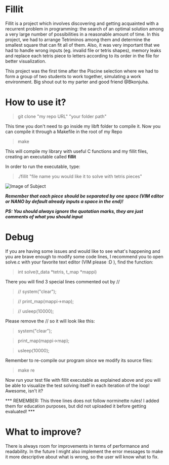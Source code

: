# Fillit

Fillit is a project which involves discovering and getting acquainted with a recurrent problem in programming:
the search of an optimal solution among a very large number of possibilities in a reasonable amount of time. 
In this project, we had to arrange Tetriminos among them and determine the smallest square that can fit all of them.
Also, it was very important that we had to handle wrong inputs (eg. invalid file or tetris shapes), memory leaks and replace
each tetris piece to letters according to its order in the file for better visualization.

This project was the first time after the Piscine selection where we had to form a group of two students to work together,
simulating a work environment. Big shout out to my parter and good friend @Bkonjuha.

# How to use it?

> git clone "my repo URL" "your folder path"

This time you don't need to go inside my libft folder to compile it. Now you can compile it through a Makefile in the root of my Repo
> make

This will compile my library with useful C functions and my fillit files, creating an executable called **fillit**

In order to run the executable, type:
> ./fillit "file name you would like it to solve with tetris pieces"

![Image of Subject](https://github.com/MuSuareZ/Fillit/subject.png)

***Remember that each piece should be separated by one space (VIM editor or NANO by default already inputs a space in the end)!***

***PS: You should always ignore the quotation marks, they are just comments of what you should input***

# Debug

If you are having some issues and would like to see what's happening and you are brave enough to modify some code lines,
I recommend you to open solve.c with your favorite text editor (VIM please :D ), find the function:
> int   solve(t_data *tetris, t_map *mappi)

There you will find 3 special lines commented out by //
> // system("clear");

> // print_map(mappi->map);

> // usleep(10000);

Please remove the // so it will look like this:
> system("clear");

> print_map(mappi->map);

> usleep(10000);

Remember to re-compile our program since we modify its source files:
> make re

Now run your test file with fillit executable as explained above and you will be able to visualize the test solving itself
in each iteration of the loop! Awesome, isn't it?

*** REMEMBER: This three lines does not follow norminette rules! I added them for education purposes, but did not uploaded
it before getting evaluated! ***

# What to improve?

There is always room for improvements in terms of performance and readability. In the future I might also implement the
error messages to make it more descriptive about what is wrong, so the user will know what to fix.

